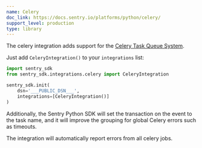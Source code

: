 ```yaml
---
name: Celery
doc_link: https://docs.sentry.io/platforms/python/celery/
support_level: production
type: library
---
```

The celery integration adds support for the [Celery Task Queue System](http://www.celeryproject.org/).

Just add ``CeleryIntegration()`` to your ``integrations`` list:

```python
import sentry_sdk
from sentry_sdk.integrations.celery import CeleryIntegration

sentry_sdk.init(
    dsn='___PUBLIC_DSN___',
    integrations=[CeleryIntegration()]
)
```

Additionally, the Sentry Python SDK will set the transaction on the event to the task name, and it will improve the grouping for global Celery errors such as timeouts.

The integration will automatically report errors from all celery jobs.

<!-- TODO-ADD-VERIFICATION-EXAMPLE -->
